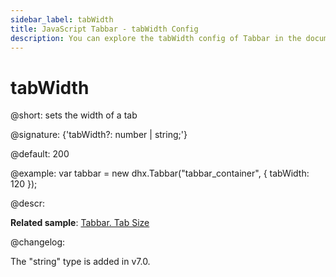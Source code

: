 ```yaml
---
sidebar_label: tabWidth
title: JavaScript Tabbar - tabWidth Config 
description: You can explore the tabWidth config of Tabbar in the documentation of the DHTMLX JavaScript UI library. Browse developer guides and API reference, try out code examples and live demos, and download a free 30-day evaluation version of DHTMLX Suite 7.
---
```


# tabWidth

@short: sets the width of a tab

@signature: {'tabWidth?: number | string;'}

@default: 200

@example:
var tabbar = new dhx.Tabbar("tabbar_container", {
    tabWidth: 120
});

@descr:

**Related sample**: [Tabbar. Tab Size](https://snippet.dhtmlx.com/yy841z3j)

@changelog:

The "string" type is added in v7.0.

[comment]: # (@related: tabbar/configuring_tabbar.md#size-of-tabs tabbar/init.md#define-tabbar-structure)